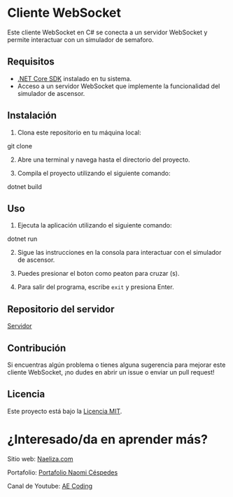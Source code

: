 # Cliente WebSocket

Este cliente WebSocket en C# se conecta a un servidor WebSocket y permite interactuar con un simulador de semaforo.

## Requisitos

- [.NET Core SDK](https://dotnet.microsoft.com/download) instalado en tu sistema.
- Acceso a un servidor WebSocket que implemente la funcionalidad del simulador de ascensor.

## Instalación

1. Clona este repositorio en tu máquina local:

git clone <url-del-repositorio>

2. Abre una terminal y navega hasta el directorio del proyecto.

3. Compila el proyecto utilizando el siguiente comando:

dotnet build

## Uso

1. Ejecuta la aplicación utilizando el siguiente comando:

dotnet run


2. Sigue las instrucciones en la consola para interactuar con el simulador de ascensor.

3. Puedes presionar el boton como peaton para cruzar (s). 

4. Para salir del programa, escribe `exit` y presiona Enter.

## Repositorio del servidor

[Servidor](https://github.com/Naeliza/Problema-de-Cruce-Peatonal)

## Contribución

Si encuentras algún problema o tienes alguna sugerencia para mejorar este cliente WebSocket, ¡no dudes en abrir un issue o enviar un pull request!

## Licencia

Este proyecto está bajo la [Licencia MIT](LICENSE).

# ¿Interesado/da en aprender más?

Sitio web: [Naeliza.com](https://naeliza.com/)

Portafolio: [Portafolio Naomi Céspedes](https://naeliza.netlify.app/#home)

Canal de Youtube: [AE Coding](https://www.youtube.com/@AECoding)
